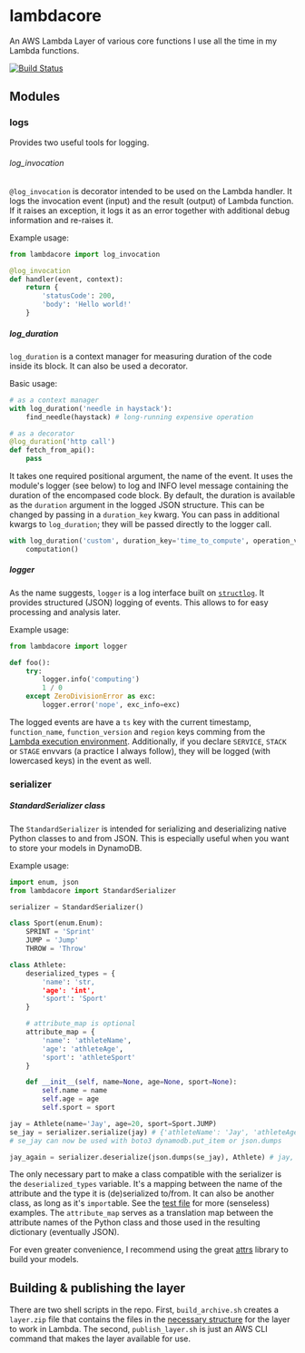# lambdacore
An AWS Lambda Layer of various core functions I use all the time in my Lambda functions.

[![Build Status](https://travis-ci.com/milancermak/lambda-layer-core.svg?branch=master)](https://travis-ci.com/milancermak/lambda-layer-core)

## Modules

### logs
Provides two useful tools for logging.

###### log_invocation
`@log_invocation` is decorator intended to be used on the Lambda handler. It logs the invocation event (input) and the result (output) of Lambda function. If it raises an exception, it logs it as an error together with additional debug information and re-raises it.

Example usage:
```python
from lambdacore import log_invocation

@log_invocation
def handler(event, context):
    return {
        'statusCode': 200,
        'body': 'Hello world!'
    }
```

##### log_duration
`log_duration` is a context manager for measuring duration of the code inside its block. It can also be used a decorator.

Basic usage:
```python
# as a context manager
with log_duration('needle in haystack'):
    find_needle(haystack) # long-running expensive operation

# as a decorator
@log_duration('http call')
def fetch_from_api():
    pass
```
It takes one required positional argument, the name of the event. It uses the module's logger (see below) to log and INFO level message containing the duration of the encompased code block. By default, the duration is available as the `duration` argument in the logged JSON structure. This can be changed by passing in a `duration_key` kwarg. You can pass in additional kwargs to `log_duration`; they will be passed directly to the logger call.

```python
with log_duration('custom', duration_key='time_to_compute', operation_version=4.2):
    computation()
```

##### logger
As the name suggests, `logger` is a log interface built on [`structlog`](https://www.structlog.org/en/stable/). It provides structured (JSON) logging of events. This allows to for easy processing and analysis later.

Example usage:
```python
from lambdacore import logger

def foo():
    try:
        logger.info('computing')
        1 / 0
    except ZeroDivisionError as exc:
        logger.error('nope', exc_info=exc)
```
The logged events are have a `ts` key with the current timestamp, `function_name`, `function_version` and `region` keys comming from the [Lambda execution environment](https://docs.aws.amazon.com/lambda/latest/dg/current-supported-versions.html). Additionally, if you declare `SERVICE`, `STACK` or `STAGE` envvars (a practice I always follow), they will be logged (with lowercased keys) in the event as well.

### serializer

##### StandardSerializer class
The `StandardSerializer` is intended for serializing and deserializing native Python classes to and from JSON. This is especially useful when you want to store your models in DynamoDB.

Example usage:
```python
import enum, json
from lambdacore import StandardSerializer

serializer = StandardSerializer()

class Sport(enum.Enum):
    SPRINT = 'Sprint'
    JUMP = 'Jump'
    THROW = 'Throw'

class Athlete:
    deserialized_types = {
        'name': 'str,
        'age': 'int',
        'sport': 'Sport'
    }

    # attribute_map is optional
    attribute_map = {
        'name': 'athleteName',
        'age': 'athleteAge',
        'sport': 'athleteSport'
    }

    def __init__(self, name=None, age=None, sport=None):
        self.name = name
        self.age = age
        self.sport = sport

jay = Athlete(name='Jay', age=20, sport=Sport.JUMP)
se_jay = serializer.serialize(jay) # {'athleteName': 'Jay', 'athleteAge': 20, 'athleteSport': 'Jump'}
# se_jay can now be used with boto3 dynamodb.put_item or json.dumps

jay_again = serializer.deserialize(json.dumps(se_jay), Athlete) # jay, recreated
```
The only necessary part to make a class compatible with the serializer is the `deserialized_types` variable. It's a mapping between the name of the attribute and the type it is (de)serialized to/from. It can also be another class, as long as it's `import`able. See the [test file](tests/test_serializer.py) for more (senseless) examples. The `attribute_map` serves as a translation map between the attribute names of the Python class and those used in the resulting dictionary (eventually JSON).

For even greater convenience, I recommend using the great [attrs](http://attrs.org/) library to build your models.

## Building & publishing the layer

There are two shell scripts in the repo. First, `build_archive.sh` creates a `layer.zip` file that contains the files in the [necessary structure](https://docs.aws.amazon.com/lambda/latest/dg/configuration-layers.html#configuration-layers-path) for the layer to work in Lambda. The second, `publish_layer.sh` is just an AWS CLI command that makes the layer available for use.

